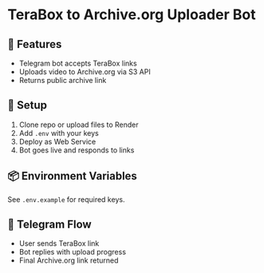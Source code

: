 # TeraBox to Archive.org Uploader Bot

## 🚀 Features
- Telegram bot accepts TeraBox links
- Uploads video to Archive.org via S3 API
- Returns public archive link

## 🔧 Setup
1. Clone repo or upload files to Render
2. Add `.env` with your keys
3. Deploy as Web Service
4. Bot goes live and responds to links

## 📦 Environment Variables
See `.env.example` for required keys.

## 📲 Telegram Flow
- User sends TeraBox link
- Bot replies with upload progress
- Final Archive.org link returned
